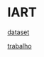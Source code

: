 # IART

[dataset](http://archive.ics.uci.edu/ml/datasets/Anuran+Calls+%28MFCCs%29)

[trabalho](https://web.fe.up.pt/~eol/IA/1718/trabalho.html#E3)
